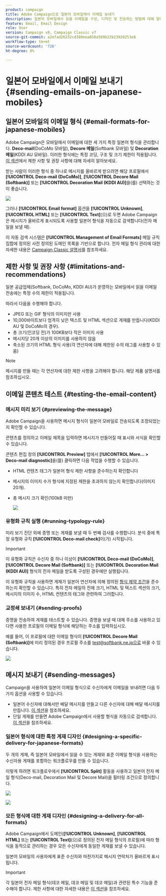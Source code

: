 ```yaml
---
product: campaign
title: Adobe Campaign으로 일본어 모바일에서 이메일 보내기
description: 일본어 모바일에서 읽을 이메일을 구성, 디자인 및 전송하는 방법에 대해 알아봅니다
feature: Email, Email Design
role: User
version: Campaign v8, Campaign Classic v7
source-git-commit: a2efad26232cd380eea850a589b22b23928253e8
workflow-type: tm+mt
source-wordcount: '726'
ht-degree: 0%

---
```


# 일본어 모바일에서 이메일 보내기 {#sending-emails-on-japanese-mobiles}

## 일본어 모바일의 이메일 형식 {#email-formats-for-japanese-mobiles}

Adobe Campaign은 모바일에서 이메일에 대한 세 가지 특정 일본어 형식을 관리합니다. **Deco-mail**(DoCoMo 모바일), **Decore 메일**(Softbank 모바일) 및 **Decoration 메일**(KDDI AU 모바일). 이러한 형식에는 특정 코딩, 구조 및 크기 제한이 적용됩니다. [이 섹션](#limitations-and-recommendations)에서 제한 사항 및 권장 사항에 대해 자세히 알아보세요.

받는 사람이 이러한 형식 중 하나로 메시지를 올바르게 받으려면 해당 프로필에서 **[!UICONTROL Deco-mail (DoCoMo)]**, **[!UICONTROL Decore Mail (Softbank)]** 또는 **[!UICONTROL Decoration Mail (KDDI AU)]**&#x200B;을(를) 선택하는 것이 좋습니다.

![](assets/deco-mail_03.png)

그러나 **[!UICONTROL Email format]** 옵션을 **[!UICONTROL Unknown]**, **[!UICONTROL HTML]** 또는 **[!UICONTROL Text]**(으)로 두면 Adobe Campaign은 메시지가 올바르게 표시되도록 사용할 일본어 형식을 자동으로 검색합니다(전자 메일을 보낼 때).

이 자동 검색 시스템은 **[!UICONTROL Management of Email Formats]** 메일 규칙 집합에 정의된 사전 정의된 도메인 목록을 기반으로 합니다. 전자 메일 형식 관리에 대한 자세한 내용은 [Campaign Classic 설명서](https://experienceleague.adobe.com/docs/campaign-classic/using/installing-campaign-classic/additional-configurations/email-deliverability.html#managing-email-formats)를 참조하세요.

## 제한 사항 및 권장 사항 {#limitations-and-recommendations}

일본 공급업체(Softbank, DoCoMo, KDDI AU)가 운영하는 모바일에서 읽을 이메일 전송에는 특정 수의 제한이 적용됩니다.

따라서 다음을 수행해야 합니다.

* JPEG 또는 GIF 형식의 이미지만 사용
* 10,000바이트보다 엄격히 낮은 텍스트 및 HTML 섹션으로 게재를 만듭니다(KDDI AU 및 DoCoMo의 경우).
* 총 크기(인코딩 전)가 100KB보다 작은 이미지 사용
* 메시지당 20개 이상의 이미지를 사용하지 않음
* 축소된 크기의 HTML 형식 사용(각 연산자에 대해 제한된 수의 태그를 사용할 수 있음)

>[!NOTE]
>
>메시지를 만들 때는 각 연산자에 대한 제한 사항을 고려해야 합니다. 해당 제품 설명서를 참조하십시오.


## 이메일 콘텐츠 테스트 {#testing-the-email-content}

### 메시지 미리 보기 {#previewing-the-message}

Adobe Campaign을 사용하면 메시지 형식이 일본어 모바일로 전송되도록 조정되었는지 확인할 수 있습니다.

콘텐츠를 정의하고 이메일 제목을 입력하면 메시지가 만들어질 때 표시와 서식을 확인할 수 있습니다.

콘텐츠 편집 창의 **[!UICONTROL Preview]** 탭에서 **[!UICONTROL More... > Deco-mail diagnostic]**&#x200B;을(를) 클릭하면 다음 작업을 수행할 수 있습니다.

* HTML 컨텐츠 태그가 일본어 형식 제한 사항을 준수하는지 확인합니다
* 메시지의 이미지 수가 형식에 지정된 제한을 초과하지 않는지 확인합니다(이미지 20개).
* 총 메시지 크기 확인(100kB 미만)

  ![](assets/deco-mail_06.png)

### 유형화 규칙 실행 {#running-typology-rule}

미리 보기 진단 외에 증명 또는 게재를 보낼 때 두 번째 검사를 수행합니다. 분석 중에 특정 유형화 규칙 **[!UICONTROL Deco-mail check]**&#x200B;이(가) 시작됩니다.

>[!IMPORTANT]
>
>이 유형화 규칙은 수신자 중 하나 이상이 **[!UICONTROL Deco-mail (DoCoMo)]**, **[!UICONTROL Decore Mail (Softbank)]** 또는 **[!UICONTROL Decoration Mail (KDDI AU)]** 형식의 전자 메일을 받도록 구성된 경우에만 실행됩니다.

이 유형화 규칙을 사용하면 게재가 일본어 연산자에 의해 정의된 [형식 제약 조건](#limitations-and-recommendations)을 준수하는지 확인할 수 있습니다. 특히 전자 메일의 전체 크기, HTML 및 텍스트 섹션의 크기, 메시지의 이미지 수, HTML 컨텐츠의 태그와 관련하여 그러합니다.

### 교정쇄 보내기 {#sending-proofs}

증명을 전송하여 게재를 테스트할 수 있습니다. 증명을 보낼 때 대체 주소를 사용하고 있다면 사용한 프로필의 이메일 형식에 해당하는 주소를 입력하십시오.

예를 들어, 이 프로필에 대한 이메일 형식이 **[!UICONTROL Decore Mail (Softbank)]**&#x200B;에 미리 정의된 경우 프로필 주소를 test@softbank.ne.jp으로 바꿀 수 있습니다.

![](assets/deco-mail_05.png)

## 메시지 보내기 {#sending-messages}

Campaign을 사용하여 일본어 이메일 형식으로 수신자에게 이메일을 보내려면 다음 두 가지 옵션을 사용할 수 있습니다.

* 일본어 수신자에 대해서만 배달 메시지를 만들고 다른 수신자에 대해 배달 메시지를 만듭니다. [이 섹션](#designing-a-specific-delivery-for-japanese-formats)을 참조하세요.
* 단일 게재를 만들면 Adobe Campaign에서 사용할 형식을 자동으로 검색합니다. [이 섹션](#designing-a-delivery-for-all-formats)을 참조하세요.

### 일본어 형식에 대한 특정 게재 디자인 {#designing-a-specific-delivery-for-japanese-formats}

두 개의 게재, 즉 일본어 모바일에서 읽을 수 있는 게재와 표준 이메일 형식을 사용하는 수신자용 게재를 포함하는 워크플로우를 만들 수 있습니다.

이렇게 하려면 워크플로우에서 **[!UICONTROL Split]** 활동을 사용하고 일본어 전자 메일 형식(Deco-mail, Decoration Mail 및 Decore Mail)을 필터링 조건으로 정의합니다.

![](assets/deco-mail_08.png)

![](assets/deco-mail_07.png)

### 모든 형식에 대한 게재 디자인 {#designing-a-delivery-for-all-formats}

Adobe Campaign에서 도메인(**[!UICONTROL Unknown]**, **[!UICONTROL HTML]** 또는 **[!UICONTROL Text]**(으)로 정의된 전자 메일 형식의 프로필)에 따라 형식을 동적으로 관리하는 경우 모든 수신자에게 동일한 게재를 보낼 수 있습니다.

일본어 모바일의 사용자에게 표준 수신자와 마찬가지로 메시지 연락처가 올바르게 표시됩니다.

>[!IMPORTANT]
>
>각 일본어 전자 메일 형식(데코 메일, 데코 메일 및 데코 메일)과 관련된 특수 기능을 준수해야 합니다. 제한 사항에 대한 자세한 내용은 [이 섹션](#limitations-and-recommendations)을 참조하세요.
